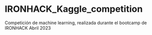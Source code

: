 # IRONHACK_Kaggle_competition
Competición de machine learning, realizada durante el bootcamp de IRONHACK Abril 2023
